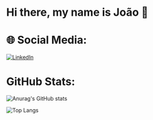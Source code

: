 # Hi there, my name is João 👋

# 

# 🌐 Social Media:
[![LinkedIn](https://img.shields.io/badge/LinkedIn-%230077B5.svg?logo=linkedin&logoColor=white)](https://linkedin.com/in/joao-gabriel-cruzs-soares)

# GitHub Stats:
![Anurag's GitHub stats](https://github-readme-stats.vercel.app/api?username=joaogabriel1702&theme=material-palenight&show_icons=true)

![Top Langs](https://github-readme-stats.vercel.app/api/top-langs/?username=joaogabriel1702&hide_progress=true)
